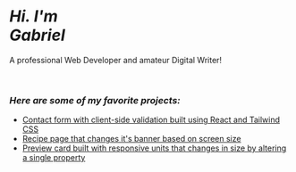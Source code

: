 # _Hi. I'm<br/>Gabriel_

A professional Web Developer and amateur Digital Writer!

<br />

### _Here are some of my favorite projects:_

- [Contact form with client-side validation built using React and Tailwind CSS](https://gabriel-de-azevedo.github.io/contact-form/)
- [Recipe page that changes it's banner based on screen size](https://gariel-de-azevedo.github.io/recipe-page-main/)
- [Preview card built with responsive units that changes in size by altering a single property](https://gabriel-de-azevedo.github.io/blog-preview-card-main/)
